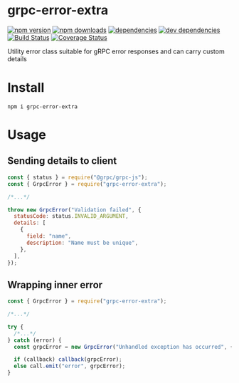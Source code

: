 # grpc-error-extra

[![npm version](https://badge.fury.io/js/grpc-error-extra.svg)](https://www.npmjs.com/package/grpc-error-extra)
[![npm downloads](https://img.shields.io/npm/dt/grpc-error-extra.svg)](https://www.npmjs.com/package/grpc-error-extra)
[![dependencies](https://img.shields.io/david/litichevskiydv/grpc-error-extra.svg)](https://www.npmjs.com/package/grpc-error-extra)
[![dev dependencies](https://img.shields.io/david/dev/litichevskiydv/grpc-error-extra.svg)](https://www.npmjs.com/package/grpc-error-extra)
[![Build Status](https://github.com/litichevskiydv/grpc-error-extra/actions/workflows/ci.yaml/badge.svg?branch=master)](https://github.com/litichevskiydv/grpc-error-extra/actions/workflows/ci.yaml)
[![Coverage Status](https://coveralls.io/repos/github/litichevskiydv/grpc-error-extra/badge.svg?branch=master)](https://coveralls.io/github/litichevskiydv/grpc-error-extra?branch=master)

Utility error class suitable for gRPC error responses and can carry custom details

# Install

`npm i grpc-error-extra`

# Usage

## Sending details to client

```javascript
const { status } = require("@grpc/grpc-js");
const { GrpcError } = require("grpc-error-extra");

/*...*/

throw new GrpcError("Validation failed", {
  statusCode: status.INVALID_ARGUMENT,
  details: [
    {
      field: "name",
      description: "Name must be unique",
    },
  ],
});
```

## Wrapping inner error

```javascript
const { GrpcError } = require("grpc-error-extra");

/*...*/

try {
  /*...*/
} catch (error) {
  const grpcError = new GrpcError("Unhandled exception has occurred", { innerError: error });

  if (callback) callback(grpcError);
  else call.emit("error", grpcError);
}
```
